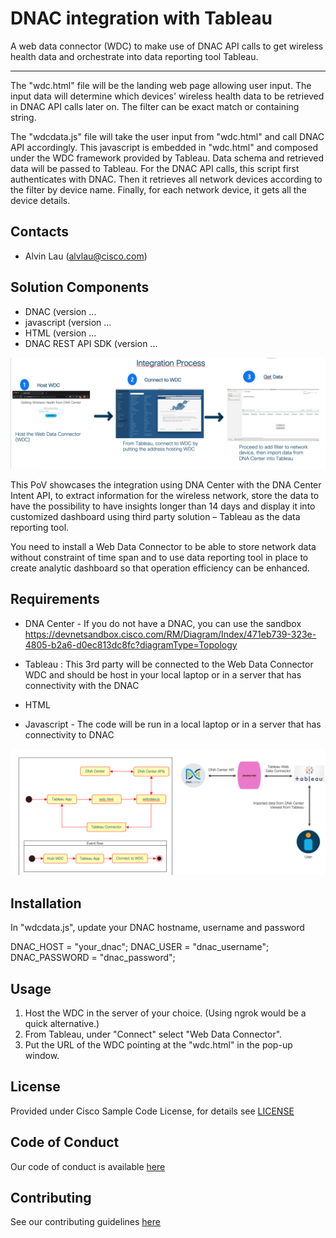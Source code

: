 # DNAC integration with Tableau

A web data connector (WDC) to make use of DNAC API calls to get wireless health data and orchestrate into data reporting tool Tableau.

---

The "wdc.html" file will be the landing web page allowing user input. The input data will determine which devices' wireless health data to be retrieved in DNAC API calls later on. The filter can be exact match or containing string.

The "wdcdata.js" file will take the user input from "wdc.html" and call DNAC API accordingly. This javascript is embedded in "wdc.html" and composed under the WDC framework provided by Tableau. Data schema and retrieved data will be passed to Tableau. For the DNAC API calls, this script first authenticates with DNAC. Then it retrieves all network devices according to the filter by device name. Finally, for each network device, it gets all the device details.


## Contacts
* Alvin Lau (alvlau@cisco.com)



## Solution Components
* DNAC (version ...
* javascript (version ...
* HTML (version ...
* DNAC REST API SDK (version  ...


![Journey  DNAC + Tablau](DNAC_Tableau_Journey.png)


This PoV showcases the integration using DNA Center with the DNA Center Intent API, to extract information for the wireless network, store the data to have the possibility to have insights longer than 14 days and display it into customized dashboard using third party solution – Tableau as the data reporting tool.


You  need to install a Web Data Connector to be able to store network data without constraint of time span and to use data reporting tool in place to create analytic dashboard so that operation efficiency can be enhanced.


## Requirements


-  DNA Center - If you do not have a  DNAC, you  can use the sandbox https://devnetsandbox.cisco.com/RM/Diagram/Index/471eb739-323e-4805-b2a6-d0ec813dc8fc?diagramType=Topology 

-  Tableau : This 3rd party will be connected to the Web Data Connector WDC and should be host in your local laptop or in a server that has connectivity with the  DNAC 

- HTML
- Javascript  - The code will be run in  a local laptop or in a server that has connectivity to DNAC 

![High Level Design](DNAC_Tableau_HLD.png)



## Installation

In "wdcdata.js", update your DNAC hostname, username and password

DNAC_HOST = "your_dnac";
DNAC_USER = "dnac_username";
DNAC_PASSWORD = "dnac_password";



## Usage

1. Host the WDC in the server of your choice. (Using ngrok would be a quick alternative.)
2. From Tableau, under "Connect" select "Web Data Connector".
3. Put the URL of the WDC pointing at the "wdc.html" in the pop-up window.




## License
Provided under Cisco Sample Code License, for details see [LICENSE](./LICENSE)


## Code of Conduct
Our code of conduct is available [here](./CODE_OF_CONDUCT.md)


## Contributing
See our contributing guidelines [here](./CONTRIBUTING.md)
